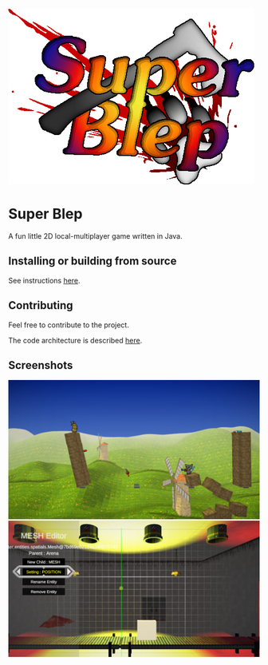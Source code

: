 ![Game logo](/web/res/logo_small.png)
# Super Blep
A fun little 2D local-multiplayer game written in Java.

## Installing or building from source
See instructions [here](INSTALL.md).

## Contributing
Feel free to contribute to the project.

The code architecture is described [here](DESIGN.md).

## Screenshots
![Gameplay screenshot 01](/web/res/screenshots/gameplay_01.jpg)
![Editor screenshot 01](/web/res/screenshots/editor_01.jpg)